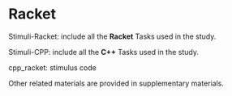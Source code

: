 # Racket

Stimuli-Racket: include all the **Racket** Tasks used in the study. 

Stimuli-CPP: include all the **C++** Tasks used in the study. 

cpp_racket: stimulus code

Other related materials are provided in supplementary materials.


